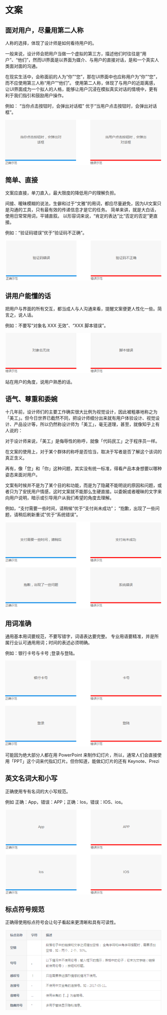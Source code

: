 文案
=============
##  面对用户，尽量用第二人称
人称的选择，体现了设计师是如何看待用户的。

一般来说，设计师会把用户当做一个虚拟的第三方，描述他们时往往是“用户”、“他们”，然而UI界面是以界面为媒介、与用户的直接对话，是和一个真实人类面对面的沟通。

在现实生活中，会称面前的人为“你”“您”，那在UI界面中也应称用户为“你”“您”，而不应使用第三人称“用户”“他们”。
使用第二人称，体现了与用户的近距离感，让UI界面成为一个拟人的人格，能够让用户沉浸在模拟真实对话的情境中，更有利于我们指引和鼓励用户操作。

例如：
  “当你点击按钮时，会弹出对话框” 优于“当用户点击按钮时，会弹出对话框”。

  ![doc](img/button.png)

##  简单、直接
文案应直接，单刀直入，最大限度的降低用户的理解负担。

间接、暧昧模糊的说法，生僻和过于“文雅”的用词，都应尽量避免，因为UI文案只是沟通的工具，只有最有效的传递信息才是它的任务。
简单来讲，就是大白话，使用日常常用词，平铺直叙。
以形容词来说，“肯定的表达”比“否定的否定”更直接。

例如：“验证码错误”优于“验证码不正确”。

  ![doc](img/code.png)

##  讲用户能懂的话
把用户与界面的所有交互，都当成人与人沟通来看，提醒文案便更人性化一些。简言之，说人话。

例如：不要写“对象名 XXX 无效”、“XXX 脚本错误”。

  ![doc](img/object.png)

 站在用户的角度，说用户熟悉的话。

##  语气、尊重和委婉
十几年前，设计师们的主要工作确实很大比例为视觉设计，因此被粗暴地称之为「美工」。但今日世界已截然不同，把设计师细分出来就有用户体验设计、视觉设计、产品设计等，所以仍然称设计师为「美工」，毫无道理，甚至，就像知乎上有人说的：

对于设计师来说，「美工」是侮辱性的称呼，就像「代码民工」之于程序员一样。

在文案的使用上，对于某个群体的称呼是否恰当，取决于写者是否了解这个该词的真正含义。

再有，像「您」和「你」这种问题，其实没有统一标准，得看产品本身想要以哪种姿态来面对用户。

文案有时候并不是为了某个目的和功能，而是为了隐藏不能明说的原因和问题，或者只为了安抚用户情感，这时文案就不能那么生硬直接。以委婉或者暧昧的文字来向用户说明，暗示或引导用户从我们希望的角度去理解。

例如，“支付需要一些时间，请稍候”优于“支付尚未成功”；
“抱歉，出现了一些问题，请稍后刷新重试”优于“系统错误”。

  ![doc](img/pay.png)

##  用词准确
通用基本用词要规范，不要写错字，词语表达要完整。
专业用语要精准，并是所属行业认可通用用词；时间的表述必须明确。

例如：银行卡号与卡号 ;登录与登陆。

  ![doc](img/sign.png)

 可能因为绝大部分人都在用 PowerPoint 来制作幻灯片，所以，通常人们会直接使用「PPT」这个词来代指幻灯片。但你知道，能做幻灯片的还有 Keynote、Prezi

##  英文名词大和小写
正确使用专有名词的大小写规范。

例如 正确：App，错误：APP；正确：Ios，错误：IOS、ios。

  ![doc](img/ios.png)

##  标点符号规范
正确得使用标点符号会让句子看起来更清晰和具有可读性。

  ![doc](img/sybom.png)
